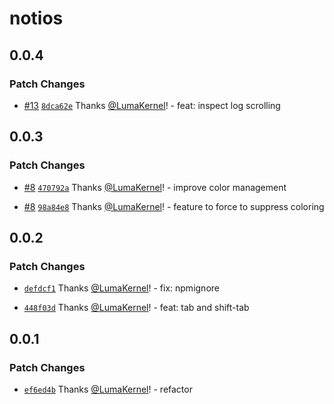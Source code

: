 # notios

## 0.0.4

### Patch Changes

- [#13](https://github.com/frouriojs/notios/pull/13) [`8dca62e`](https://github.com/frouriojs/notios/commit/8dca62ee4c38b0124f2f17391789f0ba31e667b5) Thanks [@LumaKernel](https://github.com/LumaKernel)! - feat: inspect log scrolling

## 0.0.3

### Patch Changes

- [#8](https://github.com/frouriojs/notios/pull/8) [`470792a`](https://github.com/frouriojs/notios/commit/470792aa29b7492509d2da33335d92abf5c196a1) Thanks [@LumaKernel](https://github.com/LumaKernel)! - improve color management

* [#8](https://github.com/frouriojs/notios/pull/8) [`98a84e8`](https://github.com/frouriojs/notios/commit/98a84e82bbb26f42a98e9505fa2158021d0e879e) Thanks [@LumaKernel](https://github.com/LumaKernel)! - feature to force to suppress coloring

## 0.0.2

### Patch Changes

- [`defdcf1`](https://github.com/frouriojs/notios/commit/defdcf1b5707ab4a3e9704c486e60ff0e7213de5) Thanks [@LumaKernel](https://github.com/LumaKernel)! - fix: npmignore

* [`448f03d`](https://github.com/frouriojs/notios/commit/448f03d4427443081e85579c8f2d135283929713) Thanks [@LumaKernel](https://github.com/LumaKernel)! - feat: tab and shift-tab

## 0.0.1

### Patch Changes

- [`ef6ed4b`](https://github.com/frouriojs/notios/commit/ef6ed4b72463aff4b5528acde8c3b36c7dd621f5) Thanks [@LumaKernel](https://github.com/LumaKernel)! - refactor
